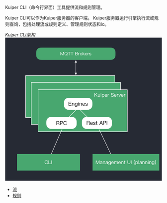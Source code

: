 Kuiper CLI（命令行界面）工具提供流和规则管理。

Kuiper CLI可以作为Kuiper服务器的客户端。 Kuiper服务器运行引擎执行流或规则查询，包括处理流或规则定义、管理规则状态和io。

*Kuiper CLI架构*
![CLI Arch](resources/arch.png)

- [流](streams.md)
- [规则](rules.md)

